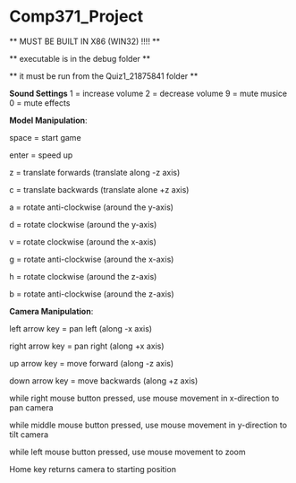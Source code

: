 # Comp371_Project

** MUST BE BUILT IN X86 (WIN32) !!!! **

** executable is in the debug folder **

** it must be run from the Quiz1_21875841 folder **

**Sound Settings**
1 = increase volume
2 = decrease volume
9 = mute musice
0 = mute effects

**Model Manipulation**:

space = start game

enter = speed up

z = translate forwards (translate along -z axis)

c = translate backwards (translate alone +z axis)

a = rotate anti-clockwise (around the y-axis)

d = rotate clockwise (around the y-axis)

v = rotate clockwise (around the x-axis)

g = rotate anti-clockwise (around the x-axis)

h = rotate clockwise (around the z-axis)

b = rotate anti-clockwise (around the z-axis)


**Camera Manipulation**:

left arrow key = pan left (along -x axis)

right arrow key = pan right (along +x axis)

up arrow key = move forward (along -z axis)

down arrow key = move backwards (along +z axis)

while right mouse button pressed, use mouse movement in x-direction to pan camera

while middle mouse button pressed, use mouse movement in y-direction to tilt camera

while left mouse button pressed, use mouse movement to zoom

Home key returns camera to starting position 